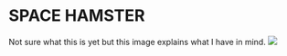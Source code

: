 # SPACE HAMSTER

Not sure what this is yet but this image explains what I have in mind.
![](http://broccolini.net/images/spacehamster.png)


